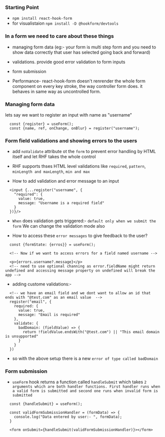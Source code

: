 ### Starting Point

- `npm install react-hook-form`
- for visualistaion `npm install -D @hookform/devtools`

### In a form we need to care about these things

- managing form data (eg:- your form is multi step form and you need to show data correctly that user has selected going back and forward)

- validations. provide good error validation to form inputs

- form submission

- Performance- react-hook-form doesn't renrender the whole form component on every key stroke, the way controller form does. it behaves in same way as uncontrolled form.

### Managing form data

lets say we want to register an input with name as "username"

```
  const {register} = useForm();
  const {name, ref, onChange, onBlur} = register("username");
```

### Form field validations and showing errors to the users

- add `noValidate` attribute ot the `form` to prevent error handling by HTML itself and let RHF takes the whole control

- RHF supports thses HTML level validations like `required`, `pattern`, `minLength and maxLength`, `min and max`

- How to add validation and error message to an input

```
  <input {...register("username", {
    "required": {
      value: true,
      message: "Username is a required field"
    }
  })}/>
```

- `When` does validation gets triggered:- `default only when we submit the form` We can change the validation mode also

- How to access these `error messages` to give feedback to the user?

```
  const {formState: {erros}} = useForm();

  <!-- Now if we want to access errors for a field named username -->

  <p>{errors.username?.message}</p>
  <!-- need to use optional channing as error.fieldName might return undefined and accessing message property on undefined will break the app -->
```

- adding custome validations:-

```
  <!-- we have an email field and we dont want to allow an id that ends with "@test.com" as an email value  -->
  register("email", {
    required: {
      value: true,
      message: "Email is required"
    },
    validate: {
      badDomain: (fieldValue) => {
        return !fieldValue.endsWith("@test.com") || "This email domain is unsupported"
      }
    }
  })
```

- so with the above setup there is a new `error of type called badDomain`

### Form submission

- `useForm` hook returns a function called `handleSubmit` which takes `2 arguments which are both handler functions. First handler runs when a valid form is submitted and second one runs when invalid form is submitted`

```
  const {handleSubmit} = useForm();

  const validFormSubmissionHandler = (formData) => {
    console.log("Data entered by user:- ", formData);
  }

  <form onSubmit={handleSubmit(validFormSubmissionHandler)}></form>
```
